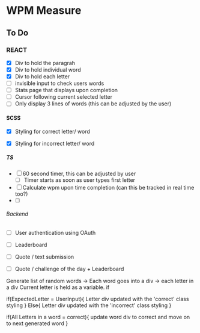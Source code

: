 # WPM Measure

## To Do

### REACT
- [x] Div to hold the paragrah
- [x] Div to hold individual word
- [x] Div to hold each letter
- [ ] invisible input to check users words
- [ ] Stats page that displays upon completion
- [ ] Cursor following current selected letter
- [ ] Only display 3 lines of words (this can be adjusted by the user)

#### SCSS
- [x] Styling for correct letter/ word
- [x] Styling for incorrect letter/ word


##### TS
- [ ] 60 second timer, this can be adjusted by user
  - [ ] Timer starts as soon as user types first letter
- [ ] Calculate wpm upon time completion (can this be tracked in real time too?)
- [ ] 

###### Backend
- [ ] User authentication using OAuth
- [ ] Leaderboard
- [ ] Quote / text submission
- [ ] Quote / challenge of the day + Leaderboard


Generate list of random words -> 
Each word goes into a div -> each letter in a div
Current letter is held as a variable. if 

if(ExpectedLetter = UserInput){
    Letter div updated with the 'correct' class styling
} Else{
    Letter div updated with the 'incorrect' class styling
}

if(All Letters in a word = correct){
    update word div to correct and move on to next generated word
}